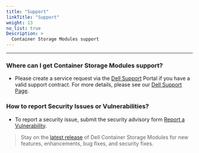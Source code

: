 ```yaml
---
title: "Support"
linkTitle: "Support"
weight: 13 
no_list: true 
Description: >
  Container Storage Modules support
---
```

<hr>

### Where can I get Container Storage Modules support?

- Please create a service request via the [Dell Support](https://www.dell.com/support/incidents-online/en-us/contactus/product/container-storage-modules) Portal if you have a valid support contract. For more details, please see our [Dell Support Page](https://www.dell.com/support/home/en-us). 

### How to report Security Issues or Vulnerabilities?

- To report a security issue, submit the security advisory form [Report a Vulnerability](https://github.com/dell/csm/security/advisories/new).
> Stay on the [latest release](https://github.com/dell/csm/releases/latest) of Dell Container Storage Modules for new features, enhancements, bug fixes, and security fixes.
